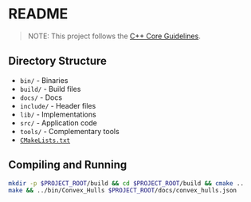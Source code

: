 # README

> NOTE: This project follows the [C++ Core Guidelines](http://isocpp.github.io/CppCoreGuidelines/CppCoreGuidelines).

## Directory Structure

* `bin/` - Binaries
* `build/` - Build files
* `docs/` - Docs
* `include/` - Header files
* `lib/` - Implementations
* `src/` - Application code
* `tools/` - Complementary tools
* [`CMakeLists.txt`](CMakeLists.txt)

## Compiling and Running

``` sh
mkdir -p $PROJECT_ROOT/build && cd $PROJECT_ROOT/build && cmake ..
make && ../bin/Convex_Hulls $PROJECT_ROOT/docs/convex_hulls.json
```

